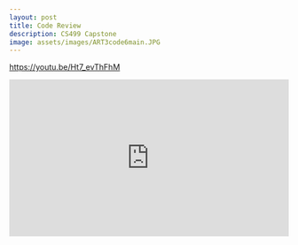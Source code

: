 ```yaml
---
layout: post
title: Code Review
description: CS499 Capstone
image: assets/images/ART3code6main.JPG
---
```


https://youtu.be/Ht7_evThFhM

<div class="embed-container">
    <iframe width="640" height="390" 
    src="https://youtu.be/Ht7_evThFhM" 
    frameborder="0" allowfullscreen></iframe>
</div>
<style>
.embed-container {
  position: relative;
  padding-bottom: 56.25%;
  height: 0;
  overflow: hidden;
  max-width: 100%;
}
.embed-container iframe,
.embed-container object,
.embed-container embed {
  position: absolute;
  top: 0;
  left: 0;
  width: 100%;
  height: 100%;
}
</style>
